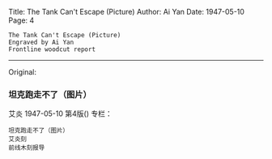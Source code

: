 Title: The Tank Can't Escape (Picture)
Author: Ai Yan
Date: 1947-05-10
Page: 4

    The Tank Can't Escape (Picture)
    Engraved by Ai Yan
    Frontline woodcut report



<hr /> 

Original: 


### 坦克跑走不了（图片）
艾炎
1947-05-10
第4版()
专栏：

    坦克跑走不了（图片）
    艾炎刻
    前线木刻报导
